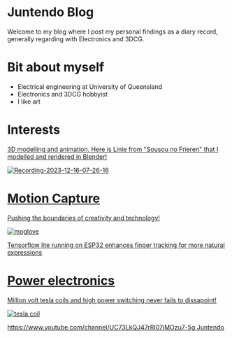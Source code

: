 # Juntendo Blog

Welcome to my blog where I post my personal findings as a diary record,
generally regarding with Electronics and 3DCG.

# Bit about myself
- Electrical engineering at University of Queensland
- Electronics and 3DCG hobbyist
- I like art


# Interests
<u> 3D modelling and animation. <u>
Here is Linie from "Sousou no Frieren" that I modelled and rendered in Blender!

![Recording-2023-12-16-07-26-16](https://github.com/Juntendo11/Juntendo11.github.io/assets/86496557/41d95857-76ee-493a-87a5-9ccd390d7ad6)

# Motion Capture
Pushing the boundaries of creativity and technology!

![moglove](https://github.com/Juntendo11/Juntendo11.github.io/assets/86496557/292090a9-c464-4304-9070-6a6a95e35d41)

Tensorflow lite running on ESP32 enhances finger tracking for more natural expressions


# Power electronics
Million volt tesla coils and high power switching never fails to dissapoint!

![tesla coil](https://github.com/Juntendo11/Juntendo11.github.io/assets/86496557/c7e2dc28-770c-4826-9e2c-ea17b47f2893)


https://www.youtube.com/channel/UC73LkQJ47rRI07iMOzu7-5g
Juntendo

